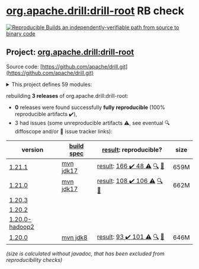 [org.apache.drill:drill-root](https://central.sonatype.com/artifact/org.apache.drill/drill-root/1.21.1/versions) RB check
=======

[![Reproducible Builds](https://reproducible-builds.org/images/logos/rb.svg) an independently-verifiable path from source to binary code](https://reproducible-builds.org/)

## Project: [org.apache.drill:drill-root](https://central.sonatype.com/artifact/org.apache.drill/drill-root/1.21.1/versions)

Source code: [https://github.com/apache/drill.git](https://github.com/apache/drill.git)

<details><summary>This project defines 59 modules:</summary>

* [org.apache.drill.contrib.data:drill-contrib-data-parent](https://central.sonatype.com/artifact/org.apache.drill.contrib.data/drill-contrib-data-parent/1.21.1)
* [org.apache.drill.contrib.data:tpch-sample-data](https://central.sonatype.com/artifact/org.apache.drill.contrib.data/tpch-sample-data/1.21.1)
* [org.apache.drill.contrib.storage-hive:drill-contrib-storage-hive-parent](https://central.sonatype.com/artifact/org.apache.drill.contrib.storage-hive/drill-contrib-storage-hive-parent/1.21.1)
* [org.apache.drill.contrib.storage-hive:drill-hive-exec-shaded](https://central.sonatype.com/artifact/org.apache.drill.contrib.storage-hive/drill-hive-exec-shaded/1.21.1)
* [org.apache.drill.contrib.storage-hive:drill-storage-hive-core](https://central.sonatype.com/artifact/org.apache.drill.contrib.storage-hive/drill-storage-hive-core/1.21.1)
* [org.apache.drill.contrib:drill-contrib-parent](https://central.sonatype.com/artifact/org.apache.drill.contrib/drill-contrib-parent/1.21.1)
* [org.apache.drill.contrib:drill-deltalake-format](https://central.sonatype.com/artifact/org.apache.drill.contrib/drill-deltalake-format/1.21.1)
* [org.apache.drill.contrib:drill-druid-storage](https://central.sonatype.com/artifact/org.apache.drill.contrib/drill-druid-storage/1.21.1)
* [org.apache.drill.contrib:drill-format-esri](https://central.sonatype.com/artifact/org.apache.drill.contrib/drill-format-esri/1.21.1)
* [org.apache.drill.contrib:drill-format-excel](https://central.sonatype.com/artifact/org.apache.drill.contrib/drill-format-excel/1.21.1)
* [org.apache.drill.contrib:drill-format-hdf5](https://central.sonatype.com/artifact/org.apache.drill.contrib/drill-format-hdf5/1.21.1)
* [org.apache.drill.contrib:drill-format-httpd](https://central.sonatype.com/artifact/org.apache.drill.contrib/drill-format-httpd/1.21.1)
* [org.apache.drill.contrib:drill-format-image](https://central.sonatype.com/artifact/org.apache.drill.contrib/drill-format-image/1.21.1)
* [org.apache.drill.contrib:drill-format-log](https://central.sonatype.com/artifact/org.apache.drill.contrib/drill-format-log/1.21.1)
* [org.apache.drill.contrib:drill-format-ltsv](https://central.sonatype.com/artifact/org.apache.drill.contrib/drill-format-ltsv/1.21.1)
* [org.apache.drill.contrib:drill-format-mapr](https://central.sonatype.com/artifact/org.apache.drill.contrib/drill-format-mapr/1.21.1)
* [org.apache.drill.contrib:drill-format-msaccess](https://central.sonatype.com/artifact/org.apache.drill.contrib/drill-format-msaccess/1.21.1)
* [org.apache.drill.contrib:drill-format-pcapng](https://central.sonatype.com/artifact/org.apache.drill.contrib/drill-format-pcapng/1.21.1)
* [org.apache.drill.contrib:drill-format-pdf](https://central.sonatype.com/artifact/org.apache.drill.contrib/drill-format-pdf/1.21.1)
* [org.apache.drill.contrib:drill-format-sas](https://central.sonatype.com/artifact/org.apache.drill.contrib/drill-format-sas/1.21.1)
* [org.apache.drill.contrib:drill-format-spss](https://central.sonatype.com/artifact/org.apache.drill.contrib/drill-format-spss/1.21.1)
* [org.apache.drill.contrib:drill-format-syslog](https://central.sonatype.com/artifact/org.apache.drill.contrib/drill-format-syslog/1.21.1)
* [org.apache.drill.contrib:drill-format-xml](https://central.sonatype.com/artifact/org.apache.drill.contrib/drill-format-xml/1.21.1)
* [org.apache.drill.contrib:drill-iceberg-format](https://central.sonatype.com/artifact/org.apache.drill.contrib/drill-iceberg-format/1.21.1)
* [org.apache.drill.contrib:drill-jdbc-storage](https://central.sonatype.com/artifact/org.apache.drill.contrib/drill-jdbc-storage/1.21.1)
* [org.apache.drill.contrib:drill-kudu-storage](https://central.sonatype.com/artifact/org.apache.drill.contrib/drill-kudu-storage/1.21.1)
* [org.apache.drill.contrib:drill-mongo-storage](https://central.sonatype.com/artifact/org.apache.drill.contrib/drill-mongo-storage/1.21.1)
* [org.apache.drill.contrib:drill-opentsdb-storage](https://central.sonatype.com/artifact/org.apache.drill.contrib/drill-opentsdb-storage/1.21.1)
* [org.apache.drill.contrib:drill-storage](https://central.sonatype.com/artifact/org.apache.drill.contrib/drill-storage/1.21.1)
* [org.apache.drill.contrib:drill-storage-cassandra](https://central.sonatype.com/artifact/org.apache.drill.contrib/drill-storage-cassandra/1.21.1)
* [org.apache.drill.contrib:drill-storage-elasticsearch](https://central.sonatype.com/artifact/org.apache.drill.contrib/drill-storage-elasticsearch/1.21.1)
* [org.apache.drill.contrib:drill-storage-googlesheets](https://central.sonatype.com/artifact/org.apache.drill.contrib/drill-storage-googlesheets/1.21.1)
* [org.apache.drill.contrib:drill-storage-hbase](https://central.sonatype.com/artifact/org.apache.drill.contrib/drill-storage-hbase/1.21.1)
* [org.apache.drill.contrib:drill-storage-http](https://central.sonatype.com/artifact/org.apache.drill.contrib/drill-storage-http/1.21.1)
* [org.apache.drill.contrib:drill-storage-kafka](https://central.sonatype.com/artifact/org.apache.drill.contrib/drill-storage-kafka/1.21.1)
* [org.apache.drill.contrib:drill-storage-phoenix](https://central.sonatype.com/artifact/org.apache.drill.contrib/drill-storage-phoenix/1.21.1)
* [org.apache.drill.contrib:drill-storage-splunk](https://central.sonatype.com/artifact/org.apache.drill.contrib/drill-storage-splunk/1.21.1)
* [org.apache.drill.contrib:drill-udfs](https://central.sonatype.com/artifact/org.apache.drill.contrib/drill-udfs/1.21.1)
* [org.apache.drill.exec:drill-java-exec](https://central.sonatype.com/artifact/org.apache.drill.exec/drill-java-exec/1.21.1)
* [org.apache.drill.exec:drill-jdbc](https://central.sonatype.com/artifact/org.apache.drill.exec/drill-jdbc/1.21.1)
* [org.apache.drill.exec:drill-jdbc-all](https://central.sonatype.com/artifact/org.apache.drill.exec/drill-jdbc-all/1.21.1)
* [org.apache.drill.exec:drill-rpc](https://central.sonatype.com/artifact/org.apache.drill.exec/drill-rpc/1.21.1)
* [org.apache.drill.exec:exec-parent](https://central.sonatype.com/artifact/org.apache.drill.exec/exec-parent/1.21.1)
* [org.apache.drill.exec:vector](https://central.sonatype.com/artifact/org.apache.drill.exec/vector/1.21.1)
* [org.apache.drill.memory:drill-memory-base](https://central.sonatype.com/artifact/org.apache.drill.memory/drill-memory-base/1.21.1)
* [org.apache.drill.memory:memory-parent](https://central.sonatype.com/artifact/org.apache.drill.memory/memory-parent/1.21.1)
* [org.apache.drill.metastore:drill-iceberg-metastore](https://central.sonatype.com/artifact/org.apache.drill.metastore/drill-iceberg-metastore/1.21.1)
* [org.apache.drill.metastore:drill-metastore-api](https://central.sonatype.com/artifact/org.apache.drill.metastore/drill-metastore-api/1.21.1)
* [org.apache.drill.metastore:drill-mongo-metastore](https://central.sonatype.com/artifact/org.apache.drill.metastore/drill-mongo-metastore/1.21.1)
* [org.apache.drill.metastore:drill-rdbms-metastore](https://central.sonatype.com/artifact/org.apache.drill.metastore/drill-rdbms-metastore/1.21.1)
* [org.apache.drill.metastore:metastore-parent](https://central.sonatype.com/artifact/org.apache.drill.metastore/metastore-parent/1.21.1)
* [org.apache.drill.tools:drill-fmpp-maven-plugin](https://central.sonatype.com/artifact/org.apache.drill.tools/drill-fmpp-maven-plugin/1.21.1)
* [org.apache.drill.tools:tools-parent](https://central.sonatype.com/artifact/org.apache.drill.tools/tools-parent/1.21.1)
* [org.apache.drill:distribution](https://central.sonatype.com/artifact/org.apache.drill/distribution/1.21.1)
* [org.apache.drill:drill-common](https://central.sonatype.com/artifact/org.apache.drill/drill-common/1.21.1)
* [org.apache.drill:drill-logical](https://central.sonatype.com/artifact/org.apache.drill/drill-logical/1.21.1)
* [org.apache.drill:drill-protocol](https://central.sonatype.com/artifact/org.apache.drill/drill-protocol/1.21.1)
* [org.apache.drill:drill-root](https://central.sonatype.com/artifact/org.apache.drill/drill-root/1.21.1)
* [org.apache.drill:drill-yarn](https://central.sonatype.com/artifact/org.apache.drill/drill-yarn/1.21.1)
</details>

rebuilding **3 releases** of org.apache.drill:drill-root:
- **0** releases were found successfully **fully reproducible** (100% reproducible artifacts :heavy_check_mark:),
- 3 had issues (some unreproducible artifacts :warning:, see eventual :mag: diffoscope and/or :memo: issue tracker links):

| version | [build spec](/BUILDSPEC.md) | [result](https://reproducible-builds.org/docs/jvm/): reproducible? | size |
| -- | --------- | ------ | -- |
| [1.21.1](https://central.sonatype.com/artifact/org.apache.drill/drill-root/1.21.1/pom) | [mvn jdk17](drill-1.21.1.buildspec) | [result](drill-root-1.21.1.buildinfo): [166 :heavy_check_mark:  48 :warning:](drill-root-1.21.1.buildcompare) [:mag:](drill-root-1.21.1.diffoscope) [:memo:](https://github.com/apache/drill/pull/2805) | 659M |
| [1.21.0](https://central.sonatype.com/artifact/org.apache.drill/drill-root/1.21.0/pom) | [mvn jdk17](drill-1.21.0.buildspec) | [result](drill-root-1.21.0.buildinfo): [108 :heavy_check_mark:  106 :warning:](drill-root-1.21.0.buildcompare) [:mag:](drill-root-1.21.0.diffoscope) [:memo:](https://github.com/apache/drill/pull/2766) | 662M |
| [1.20.3](https://central.sonatype.com/artifact/org.apache.drill/drill-root/1.20.3/pom) | | | |
| [1.20.2](https://central.sonatype.com/artifact/org.apache.drill/drill-root/1.20.2/pom) | | | |
| [1.20.0-hadoop2](https://central.sonatype.com/artifact/org.apache.drill/drill-root/1.20.0-hadoop2/pom) | | | |
| [1.20.0](https://central.sonatype.com/artifact/org.apache.drill/drill-root/1.20.0/pom) | [mvn jdk8](drill-1.20.0.buildspec) | [result](drill-root-1.20.0.buildinfo): [93 :heavy_check_mark:  101 :warning:](drill-root-1.20.0.buildcompare) [:mag:](drill-root-1.20.0.diffoscope) [:memo:](https://github.com/apache/drill/pull/2484) | 646M |

<i>(size is calculated without javadoc, that has been excluded from reproducibility checks)</i>
